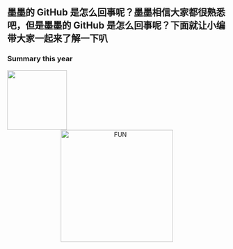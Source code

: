 ##   墨墨的 GitHub 是怎么回事呢？墨墨相信大家都很熟悉吧，但是墨墨的 GitHub 是怎么回事呢？下面就让小编带大家一起来了解一下叭


### Summary this year
<img align="" height="137px" src="https://github-readme-stats.vercel.app/api?username=Moyasiki&show_icons=true" />

<div align="center">
<img alt="FUN" src="./assets/.gd.gif" width=258 height=258/>
</div>
